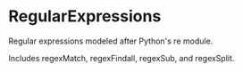 # RegularExpressions

Regular expressions modeled after Python's re module.

Includes regexMatch, regexFindall, regexSub, and regexSplit.
